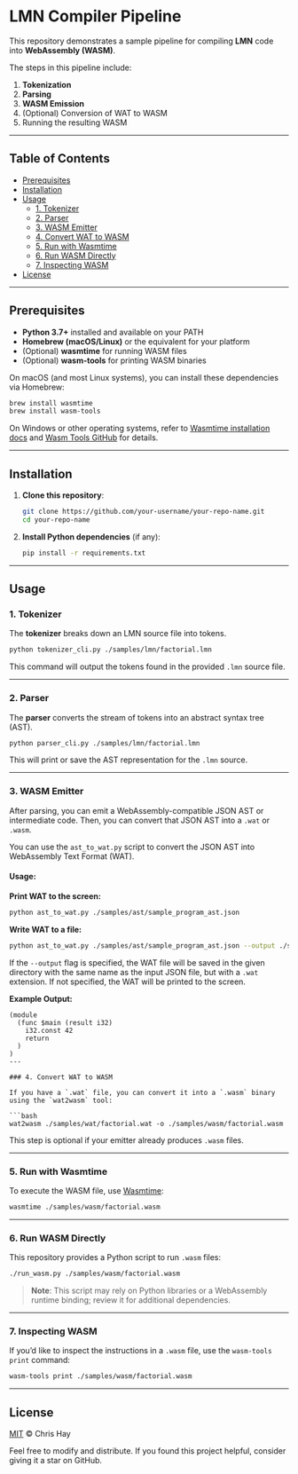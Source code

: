 # LMN Compiler Pipeline
This repository demonstrates a sample pipeline for compiling **LMN** code into **WebAssembly (WASM)**. 

The steps in this pipeline include:

1. **Tokenization**  
2. **Parsing**  
3. **WASM Emission**  
4. (Optional) Conversion of WAT to WASM  
5. Running the resulting WASM

---

## Table of Contents

- [Prerequisites](#prerequisites)
- [Installation](#installation)
- [Usage](#usage)
  - [1. Tokenizer](#1-tokenizer)
  - [2. Parser](#2-parser)
  - [3. WASM Emitter](#3-wasm-emitter)
  - [4. Convert WAT to WASM](#4-convert-wat-to-wasm)
  - [5. Run with Wasmtime](#5-run-with-wasmtime)
  - [6. Run WASM Directly](#6-run-wasm-directly)
  - [7. Inspecting WASM](#7-inspecting-wasm)
- [License](#license)

---

## Prerequisites

- **Python 3.7+** installed and available on your PATH  
- **Homebrew (macOS/Linux)** or the equivalent for your platform  
- (Optional) **wasmtime** for running WASM files  
- (Optional) **wasm-tools** for printing WASM binaries

On macOS (and most Linux systems), you can install these dependencies via Homebrew:
```bash
brew install wasmtime
brew install wasm-tools
```
On Windows or other operating systems, refer to [Wasmtime installation docs](https://wasmtime.dev/) and [Wasm Tools GitHub](https://github.com/WebAssembly/wabt) for details.

---

## Installation

1. **Clone this repository**:
   ```bash
   git clone https://github.com/your-username/your-repo-name.git
   cd your-repo-name
   ```
2. **Install Python dependencies** (if any):
   ```bash
   pip install -r requirements.txt
   ```

---

## Usage

### 1. Tokenizer

The **tokenizer** breaks down an LMN source file into tokens.

```bash
python tokenizer_cli.py ./samples/lmn/factorial.lmn
```

This command will output the tokens found in the provided `.lmn` source file.

---

### 2. Parser

The **parser** converts the stream of tokens into an abstract syntax tree (AST).

```bash
python parser_cli.py ./samples/lmn/factorial.lmn
```

This will print or save the AST representation for the `.lmn` source.

---

### 3. WASM Emitter

After parsing, you can emit a WebAssembly-compatible JSON AST or intermediate code. Then, you can convert that JSON AST into a `.wat` or `.wasm`.  

You can use the `ast_to_wat.py` script to convert the JSON AST into WebAssembly Text Format (WAT).  

#### Usage:

**Print WAT to the screen:**
```bash
python ast_to_wat.py ./samples/ast/sample_program_ast.json
```

**Write WAT to a file:**
```bash
python ast_to_wat.py ./samples/ast/sample_program_ast.json --output ./samples/wat/
```

If the `--output` flag is specified, the WAT file will be saved in the given directory with the same name as the input JSON file, but with a `.wat` extension. If not specified, the WAT will be printed to the screen.  

**Example Output:**
```wat
(module
  (func $main (result i32)
    i32.const 42
    return
  )
)
---

### 4. Convert WAT to WASM

If you have a `.wat` file, you can convert it into a `.wasm` binary using the `wat2wasm` tool:

```bash
wat2wasm ./samples/wat/factorial.wat -o ./samples/wasm/factorial.wasm
```

This step is optional if your emitter already produces `.wasm` files.

---

### 5. Run with Wasmtime

To execute the WASM file, use [Wasmtime](https://wasmtime.dev/):

```bash
wasmtime ./samples/wasm/factorial.wasm
```

---

### 6. Run WASM Directly

This repository provides a Python script to run `.wasm` files:

```bash
./run_wasm.py ./samples/wasm/factorial.wasm
```

> **Note**: This script may rely on Python libraries or a WebAssembly runtime binding; review it for additional dependencies.

---

### 7. Inspecting WASM

If you’d like to inspect the instructions in a `.wasm` file, use the `wasm-tools print` command:

```bash
wasm-tools print ./samples/wasm/factorial.wasm
```

---

## License

[MIT](LICENSE) © Chris Hay 

Feel free to modify and distribute. If you found this project helpful, consider giving it a star on GitHub.

